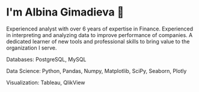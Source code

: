 # I'm Albina Gimadieva 🙋
Experienced analyst with over 6 years of expertise in Finance. Experienced in interpreting and analyzing data to improve performance of companies. A dedicated learner of new tools and professional skills to bring value to the organization I serve.


Databases:
PostgreSQL, MySQL

Data Science:
Python, Pandas, Numpy, Matplotlib, SciPy, Seaborn, Plotly

Visualization:
Tableau, QlikView
